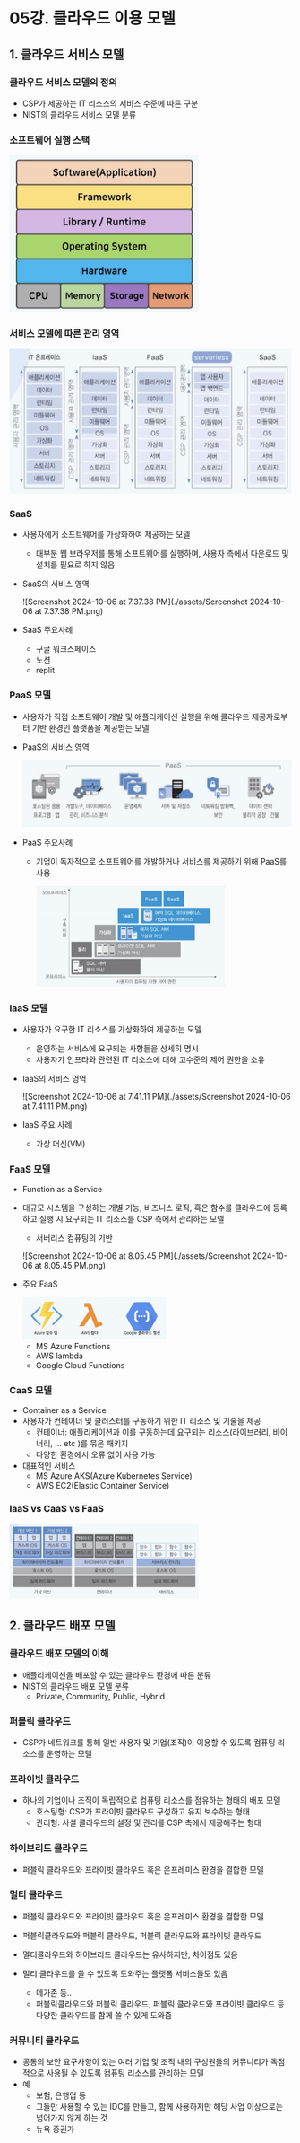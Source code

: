 # 05강. 클라우드 이용 모델

## 1. 클라우드 서비스 모델

### 클라우드 서비스 모델의 정의

- CSP가 제공하는 IT 리소스의 서비스 수준에 따른 구분
- NIST의 클라우드 서비스 모델 분류



### 소프트웨어 실행 스택

<img src="./assets/Screenshot 2024-10-06 at 7.19.05 PM.png" alt="Screenshot 2024-10-06 at 7.19.05 PM" style="zoom:33%;" />



### 서비스 모델에 따른 관리 영역

<img src="./assets/Screenshot 2024-10-06 at 7.35.20 PM.png" alt="Screenshot 2024-10-06 at 7.35.20 PM" style="zoom:50%;" />



###  SaaS

- 사용자에게 소프트웨어를 가상화하여 제공하는 모델

  - 대부분 웹 브라우저를 통해 소프트웨어를 실행하며, 사용자 측에서 다운로드 및 설치를 필요로 하지 않음

- SaaS의 서비스 영역

  ![Screenshot 2024-10-06 at 7.37.38 PM](./assets/Screenshot 2024-10-06 at 7.37.38 PM.png)

- SaaS 주요사례
  - 구글 워크스페이스
  - 노션
  - replit



### PaaS 모델

- 사용자가 직접 소프트웨어 개발 및 애플리케이션 실행을 위해 클라우드 제공자로부터 기반 환경인 플랫폼을 제공받는 모델

- PaaS의 서비스 영역

  <img src="./assets/Screenshot 2024-10-06 at 7.39.44 PM.png" alt="Screenshot 2024-10-06 at 7.39.44 PM" style="zoom:50%;" />

- PaaS 주요사례

  - 기업이 독자적으로 소프트웨어를 개발하거나 서비스를 제공하기 위해 PaaS를 사용

    <img src="./assets/Screenshot 2024-10-06 at 7.41.28 PM.png" alt="Screenshot 2024-10-06 at 7.41.28 PM" style="zoom:33%;" />



### IaaS 모델

- 사용자가 요구한 IT 리소스를 가상화하여 제공하는 모델

  - 운영하는 서비스에 요구되는 사항들을 상세히 명시
  - 사용자가 인프라와 관련된 IT 리소스에 대해 고수준의 제어 권한을 소유

- IaaS의 서비스 영역

  ![Screenshot 2024-10-06 at 7.41.11 PM](./assets/Screenshot 2024-10-06 at 7.41.11 PM.png)

- IaaS 주요 사례
  - 가상 머신(VM)



### FaaS 모델

- Function as a Service

- 대규모 시스템을 구성하는 개별 기능, 비즈니스 로직, 혹은 함수를 클라우드에 등록하고 실행 시 요구되는 IT 리소스를 CSP 측에서 관리하는 모델

  - 서버리스 컴퓨팅의 기반

  ![Screenshot 2024-10-06 at 8.05.45 PM](./assets/Screenshot 2024-10-06 at 8.05.45 PM.png)

- 주요 FaaS

  <img src="./assets/Screenshot 2024-10-06 at 8.06.44 PM.png" alt="Screenshot 2024-10-06 at 8.06.44 PM" style="zoom:25%;" />

  - MS Azure Functions
  - AWS lambda
  - Google Cloud Functions



### CaaS 모델

- Container as a Service
- 사용자가 컨테이너 및 클러스터를 구동하기 위한 IT 리소스 및 기술을 제공
  - 컨테이너: 애플리케이션과 이를 구동하는데 요구되는 리소스(라이브러리, 바이너리, ... etc )를 묶은 패키지
  - 다양한 환경에서 오류 없이 사용 가능
- 대표적인 서비스
  - MS Azure AKS(Azure Kubernetes Service)
  - AWS EC2(Elastic Container Service)



### IaaS vs CaaS vs FaaS

<img src="./assets/Screenshot 2024-10-06 at 8.09.10 PM.png" alt="Screenshot 2024-10-06 at 8.09.10 PM" style="zoom:33%;" />



## 2. 클라우드 배포 모델

### 클라우드 배포 모델의 이해

- 애플리케이션을 배포할 수 있는 클라우드 환경에 따른 분류
- NIST의 클라우드 배포 모델 분류
  - Private, Community, Public, Hybrid



### 퍼블릭 클라우드

- CSP가 네트워크를 통해 일반 사용자 및 기업(조직)이 이용할 수 있도록 컴퓨팅 리소스를 운영하는 모델



### 프라이빗 클라우드

- 하나의 기업이나 조직이 독립적으로 컴퓨팅 리소스를 점유하는 형태의 배포 모델
  - 호스팅형: CSP가 프라이빗 클라우드 구성하고 유지 보수하는 형태
  - 관리형: 사설 클라우드의 설정 및 관리를 CSP 측에서 제공해주는 형태



### 하이브리드 클라우드

- 퍼블릭 클라우드와 프라이빗 클라우드 혹은 온프레미스 환경을 결합한 모델



### 멀티 클라우드

- 퍼블릭 클라우드와 프라이빗 클라우드 혹은 온프레미스 환경을 결합한 모델
- 퍼블릭클라우드와 퍼블릭 클라우드, 퍼블릭 클라우드와 프라이빗 클라우드

- 멀티클라우드와 하이브리드 클라우드는 유사하지만, 차이점도 있음
- 멀티 클라우드를 쓸 수 있도록 도와주는 플랫폼 서비스들도 있음
  - 메가존 등..
  - 퍼블릭클라우드와 퍼블릭 클라우드, 퍼블릭 클라우드와 프라이빗 클라우드 등 다양한 클라우드를 함께 쓸 수 있게 도와줌



### 커뮤니티 클라우드

- 공통의 보안 요구사항이 있는 여러 기업 및 조직 내의 구성원들의 커뮤니티가 독점적으로 사용될 수 있도록 컴퓨팅 리소스를 관리하는 모델
- 예
  - 보험, 은행업 등 
  - 그들만 사용할 수 있는 IDC를 만들고, 함께 사용하지만 해당 사업 이상으로는 넘어가지 않게 하는 것
  - 뉴욕 증권가 